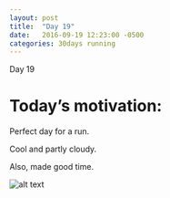 ```yaml
---
layout: post
title:  "Day 19"
date:   2016-09-19 12:23:00 -0500
categories: 30days running
---
```

Day 19

# Today’s motivation:

Perfect day for a run. 

Cool and partly cloudy.

Also, made good time.

![alt text]({{site.baseurl}}/img/day19.jpg "Day 19 - Snapped a screenshot at 5km")
